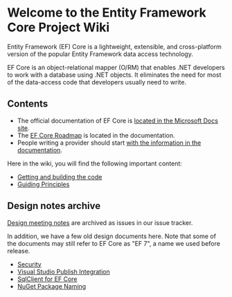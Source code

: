 # Welcome to the Entity Framework Core Project Wiki

Entity Framework (EF) Core is a lightweight, extensible, and cross-platform version of the popular Entity Framework data access technology.

EF Core is an object-relational mapper (O/RM) that enables .NET developers to work with a database using .NET objects. It eliminates the need for most of the data-access code that developers usually need to write.

## Contents

* The official documentation of EF Core is [located in the Microsoft Docs site](https://docs.microsoft.com/ef/core/).
* The [EF Core Roadmap](https://docs.microsoft.com/ef/core/what-is-new/roadmap) is located in the documentation.
* People writing a provider should start [with the information in the documentation](https://docs.microsoft.com/ef/core/providers/writing-a-provider).

Here in the wiki, you will find the following important content:

* [Getting and building the code](./getting-and-building-the-code.md)
* [Guiding Principles](./guiding-principles.md)

## Design notes archive

[Design meeting notes](https://github.com/aspnet/EntityFrameworkCore/issues?utf8=%E2%9C%93&q=is%3Aissue%20label%3Aarea-design-notes) are archived as issues in our issue tracker.

In addition, we have a few old design documents here. Note that some of the documents may still refer to EF Core as "EF 7", a name we used before release.

* [Security](./Security.md)
* [Visual Studio Publish Integration](./Visual-Studio-Publish-Integration.md)
* [SqlClient for EF Core](./Design-SqlClient-for-EF7.md)
* [NuGet Package Naming](./NuGet-Package-Naming.md)
